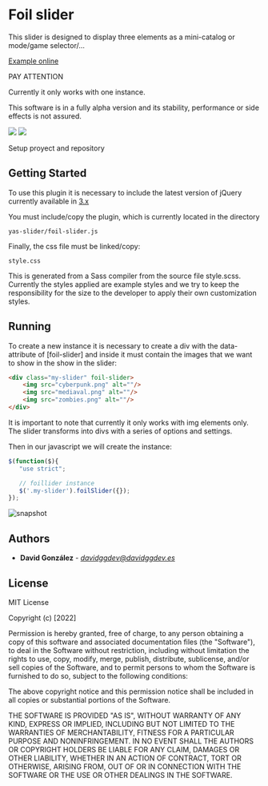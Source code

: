 # Foil slider

This slider is designed to display three elements as a mini-catalog or 
mode/game selector/...

[Example online](https://davidggdev.es/workbench/foil/)

PAY ATTENTION

Currently it only works with one instance. 

This software is in a fully alpha version and its stability, performance or 
side effects is not assured.

![](https://img.shields.io/badge/UPDATE-2022/09/11-red?style=for-the-badge) 
![](https://img.shields.io/badge/Alpha_1_init-2022/09/11-red?style=for-the-badge&logo=esbuild&labelColor=1e485a&logoColor=white) 
 
Setup proyect and repository

## Getting Started

To use this plugin it is necessary to include the latest version of jQuery 
currently available in [3.x](https://releases.jquery.com/)

You must include/copy the plugin, which is currently located in the directory

    yas-slider/foil-slider.js
  
Finally, the css file must be linked/copy:

    style.css

This is generated from a Sass compiler from the source file style.scss. 
Currently the styles applied are example styles and we try to keep the responsibility for
the size to the developer to apply their own customization styles. 

## Running 

To create a new instance it is necessary to create a div with the data-attribute
of [foil-slider] and inside it must contain the images that we want to show in the 
show in the slider:

```html 
<div class="my-slider" foil-slider>
    <img src="cyberpunk.png" alt=""/>
    <img src="mediaval.png" alt=""/>
    <img src="zombies.png" alt=""/> 
</div> 
```

It is important to note that currently it only works with img elements only. 
The slider transforms into divs with a series of options and settings.

Then in our javascript we will create the instance:

 ```javascript
 $(function($){
    "use strict";

    // foillider instance
    $('.my-slider').foilSlider({});
});
```

![snapshot](http://davidggdev.es/images/snapshot_03.jpg)

## Authors

  - **David González** - *davidggdev@davidggdev.es*
  
## License

MIT License

Copyright (c) [2022] 

Permission is hereby granted, free of charge, to any person obtaining a copy
of this software and associated documentation files (the "Software"), to deal
in the Software without restriction, including without limitation the rights
to use, copy, modify, merge, publish, distribute, sublicense, and/or sell
copies of the Software, and to permit persons to whom the Software is
furnished to do so, subject to the following conditions:

The above copyright notice and this permission notice shall be included in all
copies or substantial portions of the Software.

THE SOFTWARE IS PROVIDED "AS IS", WITHOUT WARRANTY OF ANY KIND, EXPRESS OR
IMPLIED, INCLUDING BUT NOT LIMITED TO THE WARRANTIES OF MERCHANTABILITY,
FITNESS FOR A PARTICULAR PURPOSE AND NONINFRINGEMENT. IN NO EVENT SHALL THE
AUTHORS OR COPYRIGHT HOLDERS BE LIABLE FOR ANY CLAIM, DAMAGES OR OTHER
LIABILITY, WHETHER IN AN ACTION OF CONTRACT, TORT OR OTHERWISE, ARISING FROM,
OUT OF OR IN CONNECTION WITH THE SOFTWARE OR THE USE OR OTHER DEALINGS IN THE
SOFTWARE.

 

